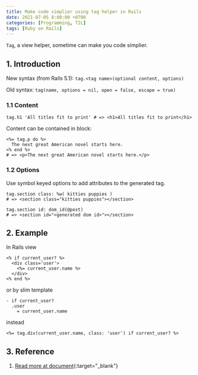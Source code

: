 ```yaml
---
title: Make code simplier using tag helper in Rails
date: 2021-07-05 8:00:00 +0700
categories: [Programming, TIL]
tags: [Ruby on Rails]
---
```

`Tag`, a view helper, sometime can make you code simplier.
<!--more-->
## 1. Introduction
New syntax (from Rails 5.1): `tag.<tag name>(optional content, options)`

Old syntax:  `tag(name, options = nil, open = false, escape = true)`

### 1.1 Content
```erb
tag.h1 'All titles fit to print' # => <h1>All titles fit to print</h1>
```
Content can be contained in block:
```erb
<%= tag.p do %>
  The next great American novel starts here.
<% end %>
# => <p>The next great American novel starts here.</p>
```
### 1.2 Options
Use symbol keyed options to add attributes to the generated tag.
```erb
tag.section class: %w( kitties puppies )
# => <section class="kitties puppies"></section>

tag.section id: dom_id(@post)
# => <section id="<generated dom id>"></section>
```
## 2. Example
In Rails view
```erb
<% if current_user? %>
  <div class='user'>
    <%= current_user.name %>
  </div>
<% end %>
```
or by slim template
```slim
- if current_user?
  .user
    = current_user.name
```
instead
```erb
<%= tag.div(current_user.name, class: 'user') if current_user? %>
```

## 3. Reference
1. [Read more at document](https://api.rubyonrails.org/classes/ActionView/Helpers/TagHelper.html#method-i-tag){:target="_blank"}

